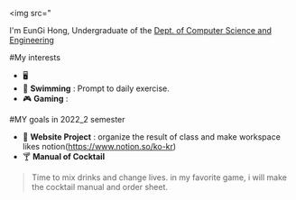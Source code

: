 <img src="

I'm EunGi Hong, Undergraduate of the [Dept. of Computer Science and Engineering](https://computer.seoultech.ac.kr/)

#My interests 

* :desktop_computer: 
* :diving_mask: **Swimming** : Prompt to daily exercise. 
* :video_game: **Gaming** : 

#MY goals in 2022_2 semester

* :memo: **Website Project** : organize the result of class and make workspace likes notion(https://www.notion.so/ko-kr)
* :cocktail: **Manual of Cocktail** 
> Time to mix drinks and change lives. 
in my favorite game, i will make the cocktail manual and order sheet.
